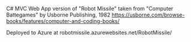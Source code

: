 C# MVC Web App version of "Robot Missile" taken from "Computer Battegames" by Usborne Publishing, 1982 https://usborne.com/browse-books/features/computer-and-coding-books/

Deployed to Azure at robotmissile.azurewebsites.net/RobotMissile/
